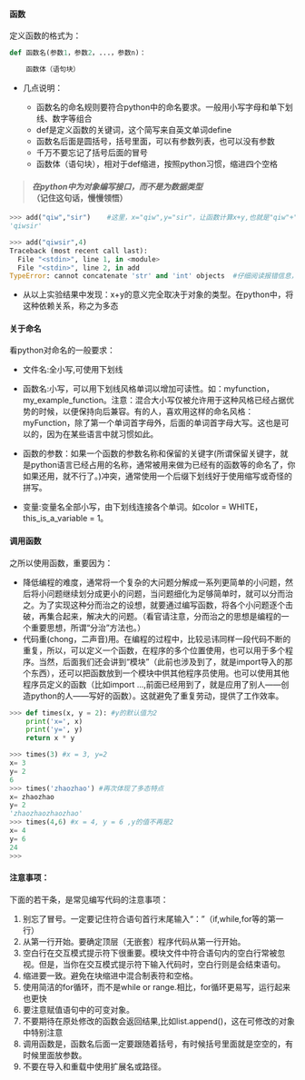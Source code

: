 #### 函数
定义函数的格式为：
```python
def 函数名(参数1，参数2，...，参数n)：

    函数体（语句块）
```
- 几点说明：

  - 函数名的命名规则要符合python中的命名要求。一般用小写字母和单下划线、数字等组合
  - def是定义函数的关键词，这个简写来自英文单词define
  - 函数名后面是圆括号，括号里面，可以有参数列表，也可以没有参数
  - 千万不要忘记了括号后面的冒号
  - 函数体（语句块），相对于def缩进，按照python习惯，缩进四个空格

> #### ***在python中为对象编写接口，而不是为数据类型***（记住这句话，慢慢领悟）

```python
>>> add("qiw","sir")    #这里，x="qiw",y="sir"，让函数计算x+y,也就是"qiw"+"sir"
'qiwsir'

>>> add("qiwsir",4)
Traceback (most recent call last):
  File "<stdin>", line 1, in <module>
  File "<stdin>", line 2, in add
TypeError: cannot concatenate 'str' and 'int' objects  #仔细阅读报错信息，就明白错误之处了
```
- 从以上实验结果中发现：x+y的意义完全取决于对象的类型。在python中，将这种依赖关系，称之为多态

#### 关于命名
看python对命名的一般要求：
- 文件名:全小写,可使用下划线

- 函数名:小写，可以用下划线风格单词以增加可读性。如：myfunction，my_example_function。注意：混合大小写仅被允许用于这种风格已经占据优势的时候，以便保持向后兼容。有的人，喜欢用这样的命名风格：myFunction，除了第一个单词首字母外，后面的单词首字母大写。这也是可以的，因为在某些语言中就习惯如此。

- 函数的参数：如果一个函数的参数名称和保留的关键字(所谓保留关键字，就是python语言已经占用的名称，通常被用来做为已经有的函数等的命名了，你如果还用，就不行了。)冲突，通常使用一个后缀下划线好于使用缩写或奇怪的拼写。

- 变量:变量名全部小写，由下划线连接各个单词。如color = WHITE，this_is_a_variable = 1。


#### 调用函数
之所以使用函数，重要因为：
- 降低编程的难度，通常将一个复杂的大问题分解成一系列更简单的小问题，然后将小问题继续划分成更小的问题，当问题细化为足够简单时，就可以分而治之。为了实现这种分而治之的设想，就要通过编写函数，将各个小问题逐个击破，再集合起来，解决大的问题。（看官请注意，分而治之的思想是编程的一个重要思想，所谓“分治”方法也。）
- 代码重(chong，二声音)用。在编程的过程中，比较忌讳同样一段代码不断的重复，所以，可以定义一个函数，在程序的多个位置使用，也可以用于多个程序。当然，后面我们还会讲到“模块”（此前也涉及到了，就是import导入的那个东西），还可以把函数放到一个模块中供其他程序员使用。也可以使用其他程序员定义的函数（比如import ...,前面已经用到了，就是应用了别人——创造python的人——写好的函数）。这就避免了重复劳动，提供了工作效率。

```python
>>> def times(x, y = 2): #y的默认值为2
	print('x=', x)
	print('y=', y)
	return x * y

>>> times(3) #x = 3, y=2
x= 3
y= 2
6
>>> times('zhaozhao') #再次体现了多态特点
x= zhaozhao
y= 2
'zhaozhaozhaozhao'
>>> times(4,6) #x = 4, y = 6 ,y的值不再是2
x= 4
y= 6
24
>>> 
```
#### 注意事项：
下面的若干条，是常见编写代码的注意事项：

1. 别忘了冒号。一定要记住符合语句首行末尾输入“：”（if,while,for等的第一行）
2. 从第一行开始。要确定顶层（无嵌套）程序代码从第一行开始。
3. 空白行在交互模式提示符下很重要。模块文件中符合语句内的空白行常被忽视。但是，当你在交互模式提示符下输入代码时，空白行则是会结束语句。
4. 缩进要一致。避免在块缩进中混合制表符和空格。
5. 使用简洁的for循环，而不是while or range.相比，for循环更易写，运行起来也更快
6. 要注意赋值语句中的可变对象。
7. 不要期待在原处修改的函数会返回结果,比如list.append()，这在可修改的对象中特别注意
8. 调用函数是，函数名后面一定要跟随着括号，有时候括号里面就是空空的，有时候里面放参数。
9. 不要在导入和重载中使用扩展名或路径。


